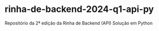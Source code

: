 # rinha-de-backend-2024-q1-api-py
Repositório da 2ª edição da Rinha de Backend (API) Solução em Python
